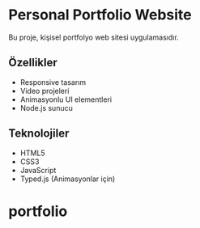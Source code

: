 # Personal Portfolio Website

Bu proje, kişisel portfolyo web sitesi  uygulamasıdır.

## Özellikler

- Responsive tasarım
- Video projeleri
- Animasyonlu UI elementleri
- Node.js sunucu

## Teknolojiler

- HTML5
- CSS3
- JavaScript
- Typed.js (Animasyonlar için)


# portfolio
